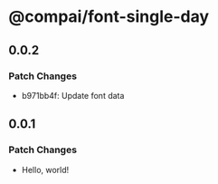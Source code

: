 # @compai/font-single-day

## 0.0.2

### Patch Changes

- b971bb4f: Update font data

## 0.0.1

### Patch Changes

- Hello, world!
